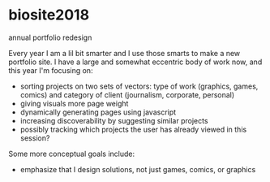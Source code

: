 # biosite2018
annual portfolio redesign

Every year I am a lil bit smarter and I use those smarts to make a new portfolio site. I have a large and somewhat eccentric body of work now, and this year I'm focusing on:
- sorting projects on two sets of vectors: type of work (graphics, games, comics) and category of client (journalism, corporate, personal)
- giving visuals more page weight
- dynamically generating pages using javascript
- increasing discoverability by suggesting similar projects
- possibly tracking which projects the user has already viewed in this session?

Some more conceptual goals include:
- emphasize that I design solutions, not just games, comics, or graphics